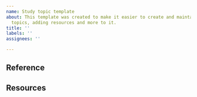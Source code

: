 ```yaml
---
name: Study topic template
about: This template was created to make it easier to create and maintain new study
  topics, adding resources and more to it.
title: ''
labels: ''
assignees: ''

---
```


<!--
- Please be sure to add a nice description of the subject. provide links for reference, or even links for resources to learn and/or practice
-->

## Reference

## Resources
